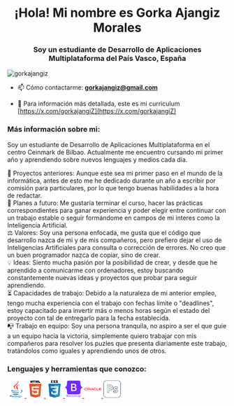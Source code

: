 <h1 align="center">¡Hola! Mi nombre es Gorka Ajangiz Morales</h1>
<h3 align="center">Soy un estudiante de Desarrollo de Aplicaciones Multiplataforma del País Vasco, España</h3>

<p align="left"> <img src="https://komarev.com/ghpvc/?username=gorkajangiz&label=Profile%20views&color=0e75b6&style=flat" alt="gorkajangiz" /> </p>

- 📫 Cómo contactarme: **gorkajangiz@gmail.com**

- 📄 Para información más detallada, este es mi curriculum [https://x.com/gorkajangiZ](https://x.com/gorkajangiZ)

<h3 align="left">Más información sobre mi:</h3>
<p align="left">
  Soy un estudiante de Desarrollo de Aplicaciones Multiplataforma en el centro Ceinmark de Bilbao. Actualmente me encuentro cursando mi primer año y aprendiendo sobre nuevos lenguajes y medios cada día. 

  🎨 Proyectos anteriores: Aunque este sea mi primer paso en el mundo de la informática, antes de esto me he dedicado durante un año a escribir por comisión para particulares, por lo que tengo buenas habilidades a la hora de redactar.<br>
  🔭 Planes a futuro: Me gustaría terminar el curso, hacer las prácticas correspondientes para ganar experiencia y poder elegir entre continuar con un trabajo estable o seguir formándome en campos de mi interes como la Inteligencia Artificial.<br>
  ⚖ Valores: Soy una persona enfocada, me gusta que el código que desarrollo nazca de mi y de mis compañeros, pero prefiero dejar el uso de Inteligencias Artificiales para consulta o corrección de errores. No creo que un buen programador nazca de copiar, sino de crear.<br>
  💡 Ideas: Siento mucha pasión por la posibilidad de crear, y desde que he aprendido a comunicarme con ordenadores, estoy buscando constantemente nuevas ideas y proyectos que probar para seguir aprendiendo.<br>
  ⏳ Capacidades de trabajo: Debido a la naturaleza de mi anterior empleo, tengo mucha experiencia con el trabajo con fechas límite o "deadlines", estoy capacitado para invertir más o menos horas según el estado del proyecto con tal de entregarlo para la fecha establecida.<br>
  📭 Trabajo en equipo: Soy una persona tranquila, no aspiro a ser el que guie a un equipo hacia la victoria, simplemente quiero trabajar con mis compañeros para resolver los puzles que presenta diariamente este trabajo, tratándolos como iguales y aprendiendo unos de otros.<br>
</p>

<h3 align="left">Lenguajes y herramientas que conozco:</h3>
<p align="left">  <a href="https://www.java.com" target="_blank" rel="noreferrer"> <img src="https://raw.githubusercontent.com/devicons/devicon/master/icons/java/java-original.svg" alt="java" width="40" height="40"/> </a> <a href="https://www.w3.org/html/" target="_blank" rel="noreferrer"> <img src="https://raw.githubusercontent.com/devicons/devicon/master/icons/html5/html5-original-wordmark.svg" alt="html5" width="40" height="40"/> </a> <a href="https://www.w3schools.com/css/" target="_blank" rel="noreferrer"> <img src="https://raw.githubusercontent.com/devicons/devicon/master/icons/css3/css3-original-wordmark.svg" alt="css3" width="40" height="40"/> </a>   <a href="https://getbootstrap.com" target="_blank" rel="noreferrer"> <img src="https://raw.githubusercontent.com/devicons/devicon/master/icons/bootstrap/bootstrap-plain-wordmark.svg" alt="bootstrap" width="40" height="40"/> </a> <a href="https://www.oracle.com/" target="_blank" rel="noreferrer"> <img src="https://raw.githubusercontent.com/devicons/devicon/master/icons/oracle/oracle-original.svg" alt="oracle" width="40" height="40"/> </a> <a href="https://www.photoshop.com/en" target="_blank" rel="noreferrer"> <img src="https://raw.githubusercontent.com/devicons/devicon/master/icons/photoshop/photoshop-line.svg" alt="photoshop" width="40" height="40"/> </a> </p>

